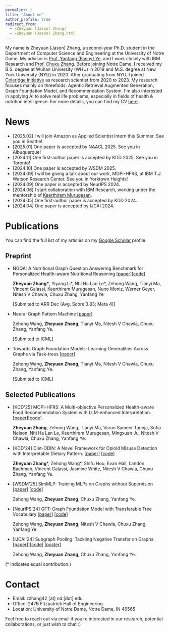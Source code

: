 ```yaml
---
permalink: /
title: "About me"
author_profile: true
redirect_from: 
  - /Zheyuan (Jason) Zhang/
  - /Zheyuan (Jason) Zhang.html
---
```


My name is Zheyuan (Jason) Zhang, a second-year Ph.D. student in the Department of Computer Science and Engineering at the University of Notre Dame. My advisor is [Prof. Yanfang (Fanny) Ye](http://yes-lab.org/), and I work closely with IBM Research and [Prof. Chuxu Zhang](https://chuxuzhang.github.io/). Before joining Notre Dame, I received my B.S. degree at Wuhan University (WHU) in 2019 and M.S. degree at New York University (NYU) in 2020. After graduating from NYU, I joined [Coleridge Initiative](https://coleridgeinitiative.org/) as research scientist from 2020 to 2023. My research focuses mainly on threefolds: Agentic Retrieval Augmented Generation, Graph Foundation Model, and Recommendation System. I'm also interested in applying AI to solve real life problems, especially in fields of health & nutrition intelligence. For more details, you can find my CV [here](http://JasonZhangzy1757.github.io/files/CV.pdf).


News
======
* [2025.02] I will join Amazon as Applied Scientist Intern this Summer. See you in Seattle!
* [2025.01] One paper is accepted by NAACL 2025. See you in Albuquerque!
* [2024.11] One first-author paper is accepted by KDD 2025. See you in Toronto!
* [2024.10] One paper is accepted by WSDM 2025.
* [2024.09] I will be giving a talk about our work, MOPI-HFRS, at IBM T.J. Watson Research Center. See you in Yorktown Heights!
* [2024.09] One paper is accepted by NeurIPS 2024.
* [2024.06] I start collaboration with IBM Research, working under the mentorship of [Keerthiram Murugesan](https://keerthi166.github.io/).
* [2024.05] One first-author paper is accepted by KDD 2024. 
* [2024.04] One paper is accepted by IJCAI 2024.
  

Publications
======
You can find the full list of my articles on my [Google Scholar](https://scholar.google.com/citations?user=qJURp_AAAAAJ&hl=en) profile.

Preprint
-----

 - NGQA: A Nutritional Graph Question Answering Benchmark for Personalized Health-aware Nutritional Reasoning [[paper](https://arxiv.org/abs/2501.18739)][[code](https://anonymous.4open.science/r/NGQA-5E7F/README.md)]

    <b>Zheyuan Zhang*</b>, Yiyang Li*, Nhi Ha Lan Le*, Zehong Wang, Tianyi Ma, Vincent Galassi, Keerthiram Murugesan, Nuno Moniz, Werner Geyer, Nitesh V Chawla, Chuxu Zhang, Yanfang Ye 

    [Submited to ARR Dec (Avg. Score 3.83; Meta 4)]

 - Neural Graph Pattern Machine [[paper](https://arxiv.org/abs/2501.18739)]

    Zehong Wang, <b>Zheyuan Zhang</b>, Tianyi Ma, Nitesh V Chawla, Chuxu Zhang, Yanfang Ye.

    [Submited to ICML]

 - Towards Graph Foundation Models: Learning Generalities Across Graphs via Task-trees [[paper](https://arxiv.org/abs/2412.16441)]

    Zehong Wang, <b>Zheyuan Zhang</b>, Tianyi Ma, Nitesh V Chawla, Chuxu Zhang, Yanfang Ye.

    [Submited to ICML]


Selected Publications
-----

- [KDD'25] MOPI-HFRS: A Multi-objective Personalized Health-aware Food Recommendation System with LLM-enhanced Interpretation. [[paper](https://openreview.net/pdf?id=yapWkJ0lrh)][[code](https://github.com/Anonymous-Be3fb6/MOPI-HFRS/tree/main)]

  <b>Zheyuan Zhang</b>, Zehong Wang, Tianyi Ma, Varun Sameer Taneja, Sofia Nelson, Nhi Ha Lan Le, Keerthiram Murugesan, Mingxuan Ju, Nitesh V Chawla, Chuxu Zhang, Yanfang Ye.

- [KDD'24] Diet-ODIN: A Novel Framework for Opioid Misuse Detection with Interpretable Dietary Pattern. [[paper](https://dl.acm.org/doi/abs/10.1145/3637528.3671587)] [[code](https://github.com/JasonZhangzy1757/Diet-ODIN)]

  <b>Zheyuan Zhang</b>\*, Zehong Wang\*, Shifu Hou, Evan Hall, Landon Bachman, Vincent Galassi, Jasmine White, Nitesh V Chawla, Chuxu Zhang, Yanfang Ye.

- [WSDM'25] SimMLP: Training MLPs on Graphs without Supervision [[paper](https://arxiv.org/abs/2402.08918)] [[code](https://github.com/Zehong-Wang/SimMLP)]

  Zehong Wang, <b>Zheyuan Zhang</b>, Chuxu Zhang, Yanfang Ye.

- [NeurIPS'24] GFT: Graph Foundation Model with Transferable Tree Vocabulary [[paper](https://arxiv.org/abs/2411.06070)] [[code](https://github.com/Zehong-Wang/GFT)]

  Zehong Wang, <b>Zheyuan Zhang</b>, Nitesh V Chawla, Chuxu Zhang, Yanfang Ye.

- [IJCAI'24] Subgraph Pooling: Tackling Negative Transfer on Graphs. [[paper](https://arxiv.org/abs/2402.08907)]][[code](https://github.com/Zehong-Wang/Subgraph-Pooling)] [[poster](/files/ijcai24/sp/poster.pdf)]

  Zehong Wang, <b>Zheyuan Zhang</b>, Chuxu Zhang, Yanfang Ye.

(\* indicates equal contribution.)

Contact
======
* Email: zzhang42 [at] nd [dot] edu
* Office: 247B Fitzpatrick Hall of Engineering
* Location: University of Notre Dame, Notre Dame, IN 46565

Feel free to reach out via email if you’re interested in our research, potential collaborations, or just wish to chat :)
